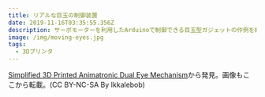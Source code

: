 ```yaml
---
title: リアルな目玉の制御装置
date: 2019-11-16T03:35:55.356Z
description: サーボモーターを利用したArduinoで制御できる目玉型ガジェットの作例を紹介します。
image: /img/moving-eyes.jpg
tags:
  - 3Dプリンタ
---
```

[Simplified 3D Printed Animatronic Dual Eye Mechanism](https://www.instructables.com/id/Simplified-3D-Printed-Animatronic-Dual-Eye-Mechani/)から発見。画像もここから転載。(CC BY-NC-SA By Ikkalebob)
